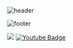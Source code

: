 ![header](https://capsule-render.vercel.app/api?type=waving&color=gradient&height=200&section=header&text=Jin%20record&fontSize=55)
<br/>

![footer](https://capsule-render.vercel.app/api?type=waving&color=gradient&reversal=false&section=footer)



 <img src ="https://img.shields.io/badge/-Java-blue">   [![Youtube Badge](https://img.shields.io/badge/Youtube-ff0000?style=flat-square&logo=youtube&link=https://www.youtube.com/c/kyleschool)](https://github.com/jxxnkyeong12)
 

